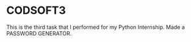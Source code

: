 # CODSOFT3
This is the third task that I performed for my Python Internship.
Made a PASSWORD GENERATOR.
